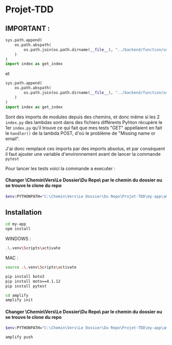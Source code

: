 # Projet-TDD


## IMPORTANT : 

```py
sys.path.append(
    os.path.abspath(
        os.path.join(os.path.dirname(__file__), "../backend/function/userHandler/src") # Lambda GET
    )
)
import index as get_index
```

et 

```py
sys.path.append(
    os.path.abspath(
        os.path.join(os.path.dirname(__file__), "../backend/function/userHandlerPost/src") # Lambda POST
    )
)
import index as get_index
```

Sont des imports de modules depuis des chemins, et donc même si les 2 `index.py` des lambdas sont dans des fichiers différents Pyhton récupère le 1er `index.py` qu'il trouve ce qui fait que mes tests "GET" appellaient en fait le `handler()` de la lambda POST, d'où le problème de "Missing name or email".

J'ai donc remplacé ces imports par des imports absolus, et par conséquent il faut ajouter une variable d'environnement avant de lancer la commande `pytest`

Pour lancer les tests voici la commande a executer : 

#### Changer \Chemin\Vers\Le Dossier\Du Repo\ par le chemin du dossier ou se trouve le clone du repo

```sh
$env:PYTHONPATH="C:\Chemin\Vers\Le Dossier\Du Repo\Projet-TDD\my-app\amplify"; pytest -v
```

## Installation

```sh
cd my-app
npm install
```

WINDOWS :
```sh
.\.venv\Scripts\activate
```
MAC :

```bash
source .\.venv\Scripts\activate
```

```sh
pip install boto3
pip install moto==4.1.12
pip install pytest
```

```sh
cd amplify
amplify init
```

#### Changer \Chemin\Vers\Le Dossier\Du Repo\ par le chemin du dossier ou se trouve le clone du repo

```sh
$env:PYTHONPATH="C:\Chemin\Vers\Le Dossier\Du Repo\Projet-TDD\my-app\amplify"; pytest -v
```

```sh
amplify push
```
